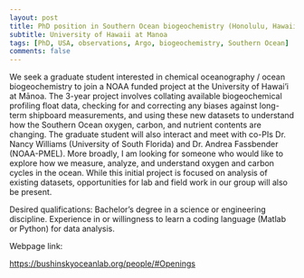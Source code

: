 ```yaml
---
layout: post
title: PhD position in Southern Ocean biogeochemistry (Honolulu, Hawaii)
subtitle: University of Hawaii at Manoa
tags: [PhD, USA, observations, Argo, biogeochemistry, Southern Ocean]
comments: false
---
```

We seek a graduate student interested in chemical oceanography / ocean biogeochemistry to join a NOAA funded project at the University of Hawai’i at Mānoa. The 3-year project involves collating available biogeochemical profiling float data, checking for and correcting any biases against long-term shipboard measurements, and using these new datasets to understand how the Southern Ocean oxygen, carbon, and nutrient contents are changing. The graduate student will also interact and meet with co-PIs Dr. Nancy Williams (University of South Florida) and Dr. Andrea Fassbender (NOAA-PMEL). More broadly, I am looking for someone who would like to explore how we measure, analyze, and understand oxygen and carbon cycles in the ocean. While this initial project is focused on analysis of existing datasets, opportunities for lab and field work in our group will also be present.

Desired qualifications: Bachelor’s degree in a science or engineering discipline. Experience in or willingness to learn a coding language (Matlab or Python) for data analysis. 

Webpage link:

https://bushinskyoceanlab.org/people/#Openings
